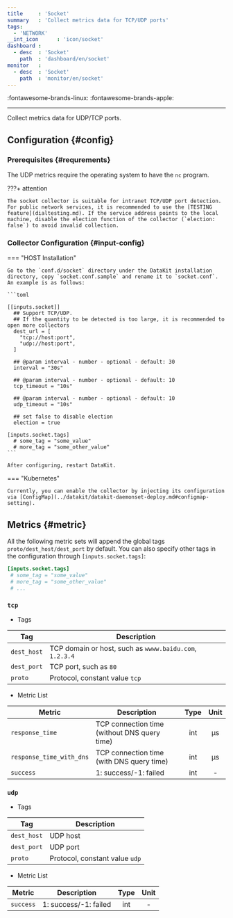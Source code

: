 ```yaml
---
title     : 'Socket'
summary   : 'Collect metrics data for TCP/UDP ports'
tags:
  - 'NETWORK'
__int_icon      : 'icon/socket'
dashboard :
  - desc  : 'Socket'
    path  : 'dashboard/en/socket'
monitor   :
  - desc  : 'Socket'
    path  : 'monitor/en/socket'
---
```


:fontawesome-brands-linux: :fontawesome-brands-apple:

---

Collect metrics data for UDP/TCP ports.

## Configuration {#config}

### Prerequisites {#requrements}

The UDP metrics require the operating system to have the `nc` program.

<!-- markdownlint-disable MD046 -->
???+ attention

    The socket collector is suitable for intranet TCP/UDP port detection. For public network services, it is recommended to use the [TESTING feature](dialtesting.md). If the service address points to the local machine, disable the election function of the collector (`election: false`) to avoid invalid collection.
<!-- markdownlint-enable -->

### Collector Configuration {#input-config}

<!-- markdownlint-disable MD046 -->
=== "HOST Installation"

    Go to the `conf.d/socket` directory under the DataKit installation directory, copy `socket.conf.sample` and rename it to `socket.conf`. An example is as follows:
    
    ```toml
        
    [[inputs.socket]]
      ## Support TCP/UDP.
      ## If the quantity to be detected is too large, it is recommended to open more collectors
      dest_url = [
        "tcp://host:port",
        "udp://host:port",
      ]
    
      ## @param interval - number - optional - default: 30
      interval = "30s"
    
      ## @param interval - number - optional - default: 10
      tcp_timeout = "10s"
    
      ## @param interval - number - optional - default: 10
      udp_timeout = "10s"
    
      ## set false to disable election
      election = true
    
    [inputs.socket.tags]
      # some_tag = "some_value"
      # more_tag = "some_other_value"
    ```
    
    After configuring, restart DataKit.

=== "Kubernetes"

    Currently, you can enable the collector by injecting its configuration via [ConfigMap](../datakit/datakit-daemonset-deploy.md#configmap-setting).
<!-- markdownlint-enable -->

## Metrics {#metric}

All the following metric sets will append the global tags `proto/dest_host/dest_port` by default. You can also specify other tags in the configuration through `[inputs.socket.tags]`:

``` toml
[inputs.socket.tags]
 # some_tag = "some_value"
 # more_tag = "some_other_value"
 # ...
```



### `tcp`

- Tags


| Tag | Description |
|  ----  | --------|
|`dest_host`|TCP domain or host, such as `wwww.baidu.com`, `1.2.3.4`|
|`dest_port`|TCP port, such as `80`|
|`proto`|Protocol, constant value `tcp`|

- Metric List


| Metric | Description | Type | Unit |
| ---- |---- | :---:    | :----: |
|`response_time`|TCP connection time (without DNS query time)|int|μs|
|`response_time_with_dns`|TCP connection time (with DNS query time)|int|μs|
|`success`|1: success/-1: failed|int|-|



### `udp`

- Tags


| Tag | Description |
|  ----  | --------|
|`dest_host`|UDP host|
|`dest_port`|UDP port|
|`proto`|Protocol, constant value `udp`|

- Metric List


| Metric | Description | Type | Unit |
| ---- |---- | :---:    | :----: |
|`success`|1: success/-1: failed|int|-|